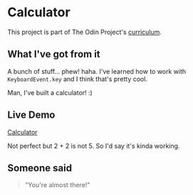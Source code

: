 # Calculator

This project is part of The Odin Project's <a href="https://www.theodinproject.com/courses/foundations/lessons/calculator" target="_blank">curriculum</a>.

## What I've got from it

A bunch of stuff... phew! haha.
I've learned how to work with `KeyboardEvent.key` and I think that's pretty cool.

Man, I've built a calculator! :)

## Live Demo

<a href="https://fernie-cpu.github.io/calculator/" target="_blank">Calculator</a>

Not perfect but 2 + 2 is not 5. So I'd say it's kinda working.

## Someone said
> "You're almost there!"
